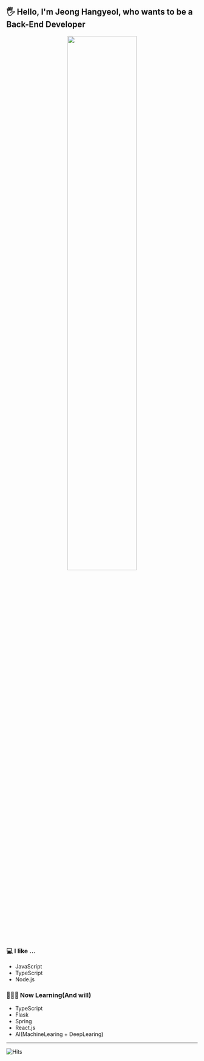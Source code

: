 ## 🖐 Hello, I'm Jeong Hangyeol, who wants to be a Back-End Developer
<p align="center">
  <img width="60%" src="https://user-images.githubusercontent.com/41174265/110336953-b5cd0b00-8068-11eb-93da-0f44de7a0e05.png">
</p>
<br>
<!--[![Top Langs](https://github-readme-stats.vercel.app/api/top-langs/?username=anuraghazra&layout=compact)](https://github.com/hangyeol0531)<br> -->

### 💻 I like ...
<ul>
 <li>JavaScript</li>
 <li>TypeScript</li>
 <li>Node.js</li>
</ul>

### 👨🏻‍💻 Now Learning(And will)<br>
<ul>
 <li>TypeScript</li>
 <li>Flask</li>
 <li>Spring</li>
 <li>React.js</li>
 <li>AI(MachineLearing + DeepLearing)</li>
</ul>
<hr>

![Hits](https://hits.seeyoufarm.com/api/count/incr/badge.svg?url=https%3A%2F%2Fgithub.com%2Fhangyeol0531&count_bg=%2379C83D&title_bg=%23555555&icon=&icon_color=%23E7E7E7&title=hits&edge_flat=false)
